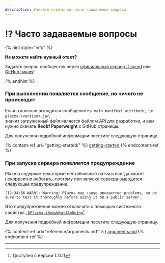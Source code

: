 ```yaml
---
description: Узнайте ответы на часто задаваемые вопросы.
---
```


# ⁉️ Часто задаваемые вопросы

{% hint style="info" %}

**Не можете найти нужный ответ?**

Задайте вопрос сообществу через [официальный сервер Discord](https://discord.gg/MmfC52K8A8) или [GitHub Issues](https://github.com/PlazmaMC/PlazmaBukkit/issues)!

{% endhint %}

### При выполнении появляется сообщение, но ничего не происходит

Если в консоли выводится сообщение `no main manifest attribute, in plazma-(version).jar`,\
значит загруженный файл является файлом API для разработки, и вам нужно скачать **Reobf Paperweight** с GitHub страницы.

Для получения подробной информации посетите следующую страницу.

{% content-ref url="getting-started/" %}
[getting-started](getting-started#id-2)
{% endcontent-ref %}

### При запуске сервера появляется предупреждение

Plazma содержит некоторые нестабильные патчи и всегда может некорректно работать, поэтому при запуске сервера выводится следующее предупреждение.

```log
[12:34:56 WARN]: Warning! Plazma may cause unexpected problems, so be sure to test it thoroughly before using it on a public server.
```

Это предупреждение можно отключить с помощью системного свойства [`-DPlazma.iKnowWhatIAmDoing`](#user-content-fn-1)[^1].

Для получения подробной информации посетите следующую страницу.

{% content-ref url="reference/arguments.md" %}
[arguments.md](reference/arguments.md#plazma.iknowwhatiamdoing)
{% endcontent-ref %}

***

[^1]: Доступно с версии 1.20.1
